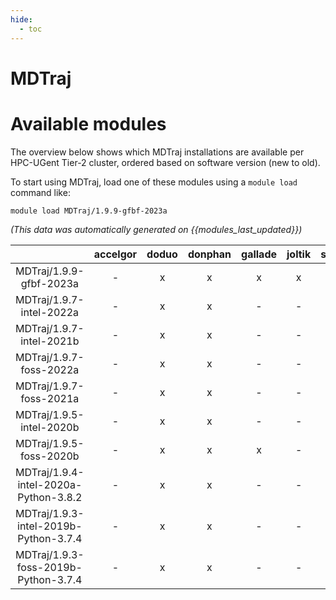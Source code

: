 ```yaml
---
hide:
  - toc
---
```


MDTraj
======

# Available modules


The overview below shows which MDTraj installations are available per HPC-UGent Tier-2 cluster, ordered based on software version (new to old).

To start using MDTraj, load one of these modules using a `module load` command like:

```shell
module load MDTraj/1.9.9-gfbf-2023a
```

*(This data was automatically generated on {{modules_last_updated}})*  

| |accelgor|doduo|donphan|gallade|joltik|shinx|
| :---: | :---: | :---: | :---: | :---: | :---: | :---: |
|MDTraj/1.9.9-gfbf-2023a|-|x|x|x|x|x|
|MDTraj/1.9.7-intel-2022a|-|x|x|-|-|-|
|MDTraj/1.9.7-intel-2021b|-|x|x|-|-|-|
|MDTraj/1.9.7-foss-2022a|-|x|x|-|-|-|
|MDTraj/1.9.7-foss-2021a|-|x|x|-|-|-|
|MDTraj/1.9.5-intel-2020b|-|x|x|-|-|-|
|MDTraj/1.9.5-foss-2020b|-|x|x|x|-|-|
|MDTraj/1.9.4-intel-2020a-Python-3.8.2|-|x|x|-|-|-|
|MDTraj/1.9.3-intel-2019b-Python-3.7.4|-|x|x|-|-|-|
|MDTraj/1.9.3-foss-2019b-Python-3.7.4|-|x|x|-|-|-|
